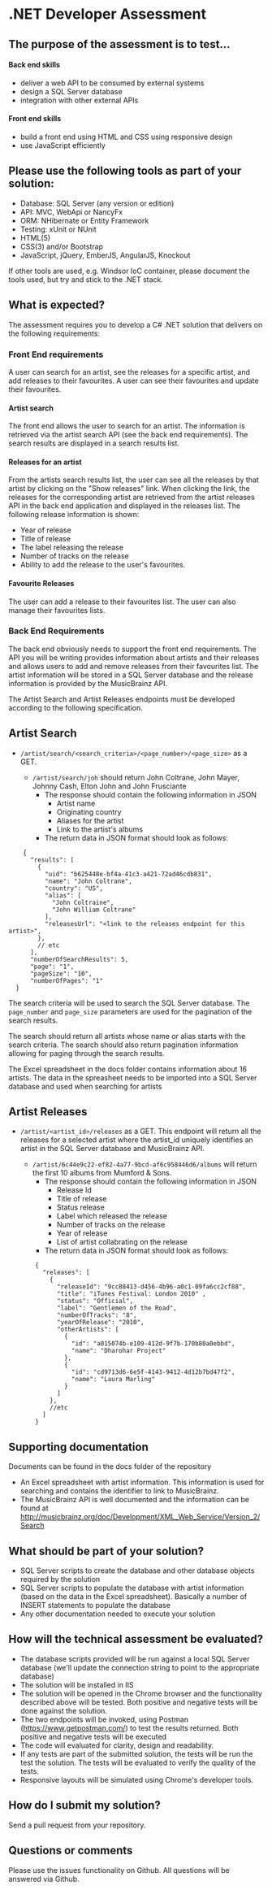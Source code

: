 # .NET Developer Assessment

## The purpose of the assessment is to test...
#### Back end skills
* deliver a web API to be consumed by external systems
* design a SQL Server database
* integration with other external APIs

#### Front end skills
* build a front end using HTML and CSS using responsive design
* use JavaScript efficiently

## Please use the following tools as part of your solution:
* Database: SQL Server (any version or edition)
* API: MVC, WebApi or NancyFx
* ORM: NHibernate or Entity Framework
* Testing: xUnit or NUnit
* HTML(5)
* CSS(3) and/or Bootstrap
* JavaScript, jQuery, EmberJS, AngularJS, Knockout

If other tools are used, e.g. Windsor IoC container, please document the tools used, but try and stick to the .NET stack.

## What is expected?
The assessment requires you to develop a C# .NET solution that delivers on the following requirements:

### Front End requirements
A user can search for an artist, see the releases for a specific artist, and add releases to their favourites. A user can see their favourites and update their favourites.

#### Artist search
The front end allows the user to search for an artist. The information is retrieved via the artist search API (see the back end requirements). The search results are displayed in a search results list. 

#### Releases for an artist
From the artists search results list, the user can see all the releases by that artist by clicking on the "Show releases" link. When clicking the link, the releases for the corresponding artist are retrieved from the artist releases API in the back end application and displayed in the releases list. The following release information is shown:
*	Year of release
*	Title of release
*	The label releasing the release
*	Number of tracks on the release
*	Ability to add the release to the user's favourites.

#### Favourite Releases
The user can add a release to their favourites list. The user can also manage their favourites lists.

### Back End Requirements
The back end obviously needs to support the front end requirements. The API you will be writing provides information about artists and their releases and allows users to add and remove releases from their favourites list. The artist information will be stored in a SQL Server database and the release information is provided by the MusicBrainz API.

The Artist Search and Artist Releases endpoints must be developed according to the following specification.
## Artist Search
* ```/artist/search/<search_criteria>/<page_number>/<page_size>``` as a GET. 

  * ```/artist/search/joh``` should return John Coltrane, John Mayer, Johnny Cash, Elton John and John Frusciante
    * The response should contain the following information in JSON
      * Artist name
      * Originating country
      * Aliases for the artist
      * Link to the artist's albums
    * The return data in JSON format should look as follows:
```   
    {
      "results": [
        {
          "uid": "b625448e-bf4a-41c3-a421-72ad46cdb831",
          "name": "John Coltrane",
          "country": "US",
          "alias": [
            "John Coltraine",
            "John William Coltrane"
          ],
          "releasesUrl": "<link to the releases endpoint for this artist>",
        },
        // etc
      ],
      "numberOfSearchResults": 5,
      "page": "1",
      "pageSize": "10",
      "numberOfPages": "1"
  }
```   

The search criteria will be used to search the SQL Server database. The ```page_number``` and ```page_size``` parameters are used for the pagination of the search results. 

The search should return all artists whose name or alias starts with the search criteria. The search should also return pagination information allowing for paging through the search results.

The Excel spreadsheet in the docs folder contains information about 16 artists. The data in the spreasheet needs to be imported into a SQL Server database and used when searching for artists

## Artist Releases
* ```/artist/<artist_id>/releases``` as a GET. This endpoint will return all the releases for a selected artist where the artist_id uniquely identifies an artist in the SQL Server database and MusicBrainz API.

  * ```/artist/6c44e9c22-ef82-4a77-9bcd-af6c958446d6/albums``` will return the first 10 albums from Mumford & Sons.
    * The response should contain the following information in JSON
      * Release Id
      * Title of release
      * Status release
      * Label which released the release
      * Number of tracks on the release
      * Year of release
      * List of artist collabrating on the release
    * The return data in JSON format should look as follows:
  ```
      {
        "releases": [
          {
            "releaseId": "9cc88413-d456-4b96-a0c1-09fa6cc2cf88",
            "title": "iTunes Festival: London 2010" ,
            "status": "Official",
            "label": "Gentlemen of the Road",
            "numberOfTracks": "8",
            "yearOfRelease": "2010",
            "otherArtists": [
              {
                "id": "a015074b-e109-412d-9f7b-170b80a0ebbd",
                "name": "Dharohar Project"
              },
              {
                "id": "cd9713d6-6e5f-4143-9412-4d12b7bd47f2",
                "name": "Laura Marling"
              }
            ]     
          },
          //etc
        ]
      }
  ```

## Supporting documentation
Documents can be found in the docs folder of the repository

* An Excel spreadsheet with artist information. This information is used for searching and contains the identifier to link to MusicBrainz.
* The MusicBrainz API is well documented and the information can be found at http://musicbrainz.org/doc/Development/XML_Web_Service/Version_2/Search

## What should be part of your solution?
* SQL Server scripts to create the database and other database objects required by the solution
* SQL Server scripts to populate the database with artist information (based on the data in the Excel spreadsheet). Basically a number of INSERT statements to populate the database
* Any other documentation needed to execute your solution


## How will the technical assessment be evaluated?
* The database scripts provided will be run against a local SQL Server database (we'll update the connection string to point to the appropriate database)
* The solution will be installed in IIS
* The solution will be opened in the Chrome browser and the functionality described above will be tested. Both positive and negative tests will be done against the solution.
* The two endpoints will be invoked, using Postman (https://www.getpostman.com/) to test the results returned. Both positive and negative tests will be executed
* The code will evaluated for clarity, design and readability.
* If any tests are part of the submitted solution, the tests will be run the test the solution. The tests will be evaluated to verify the quality of the tests.
* Responsive layouts will be simulated using Chrome's developer tools.

## How do I submit my solution?
Send a pull request from your repository.

## Questions or comments
Please use the issues functionality on Github. All questions will be answered via Github.
